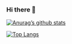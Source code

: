 ### Hi there 👋

[![Anurag’s github stats](https://github-readme-stats.vercel.app/api?username=mustafaacikyol)](https://github.com/mustafaacikyol)

[![Top Langs](https://github-readme-stats.vercel.app/api/top-langs/?username=mustafaacikyol&layout=compact)](https://github.com/mustafaacikyol)

<!--
**mustafaacikyol/mustafaacikyol** is a ✨ _special_ ✨ repository because its `README.md` (this file) appears on your GitHub profile.

Here are some ideas to get you started:

- 🔭 I’m currently working on ...
- 🌱 I’m currently learning ...
- 👯 I’m looking to collaborate on ...
- 🤔 I’m looking for help with ...
- 💬 Ask me about ...
- 📫 How to reach me: ...
- 😄 Pronouns: ...
- ⚡ Fun fact: ...
-->
